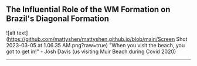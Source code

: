 ## The Influential Role of the WM Formation on Brazil's Diagonal Formation

![alt text](https://github.com/mattyshen/mattyshen.github.io/blob/main/Screen Shot 2023-03-05 at 1.06.35 AM.png?raw=true)
"When you visit the beach, you got to get in!" - Josh Davis (us visiting Muir Beach during Covid 2020)

---
